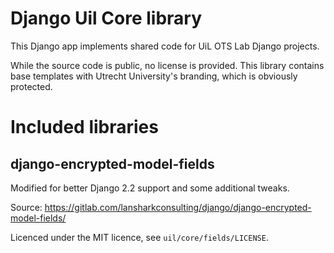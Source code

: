 # Django Uil Core library

This Django app implements shared code for UiL OTS Lab Django projects.

While the source code is public, no license is provided. This library contains base templates with Utrecht University's 
branding, which is obviously protected. 

# Included libraries

## django-encrypted-model-fields 
Modified for better Django 2.2 support and some additional tweaks.

Source: https://gitlab.com/lansharkconsulting/django/django-encrypted-model-fields/

Licenced under the MIT licence, see `uil/core/fields/LICENSE`.
